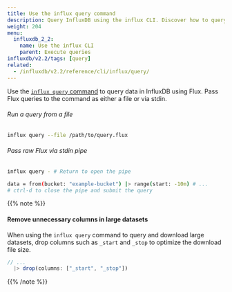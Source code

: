 ```yaml
---
title: Use the influx query command
description: Query InfluxDB using the influx CLI. Discover how to query data in InfluxDB 2.1 using `influx query`.
weight: 204
menu:
  influxdb_2_2:
    name: Use the influx CLI
    parent: Execute queries
influxdb/v2.2/tags: [query]
related:
  - /influxdb/v2.2/reference/cli/influx/query/
---
```


Use the [`influx query` command](/influxdb/v2.2/reference/cli/influx/query) to query data in InfluxDB using Flux.
Pass Flux queries to the command as either a file or via stdin.

###### Run a query from a file

```bash
influx query --file /path/to/query.flux
```

###### Pass raw Flux via stdin pipe

```bash
influx query - # Return to open the pipe

data = from(bucket: "example-bucket") |> range(start: -10m) # ...
# ctrl-d to close the pipe and submit the query
```

{{% note %}}
#### Remove unnecessary columns in large datasets
When using the `influx query` command to query and download large datasets,
drop columns such as `_start` and `_stop` to optimize the download file size.

```js
// ...
  |> drop(columns: ["_start", "_stop"])
```
{{% /note %}}
